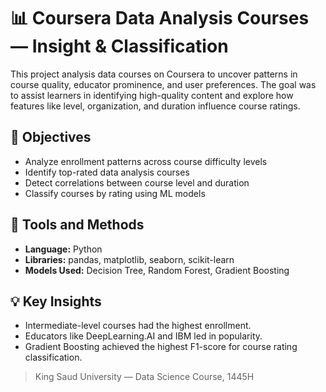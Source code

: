 
# 📊 Coursera Data Analysis Courses — Insight & Classification

This project analysis data  courses on Coursera to uncover patterns in course quality, educator prominence, and user preferences. The goal was to assist learners in identifying high-quality content and explore how features like level, organization, and duration influence course ratings.

## 📌 Objectives
- Analyze enrollment patterns across course difficulty levels
- Identify top-rated data analysis courses
- Detect correlations between course level and duration
- Classify courses by rating using ML models

## 🧠 Tools and Methods
- **Language:** Python
- **Libraries:** pandas, matplotlib, seaborn, scikit-learn
- **Models Used:** Decision Tree, Random Forest, Gradient Boosting

## 💡 Key Insights
- Intermediate-level courses had the highest enrollment.
- Educators like DeepLearning.AI and IBM led in popularity.
- Gradient Boosting achieved the highest F1-score for course rating classification.


> King Saud University — Data Science Course, 1445H
